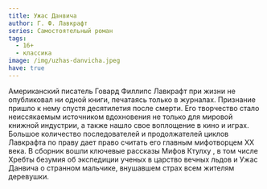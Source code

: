 ```yaml
---
title: Ужас Данвича
author: Г. Ф. Лавкрафт
series: Самостоятельный роман
tags:
  - 16+
  - классика
image: /img/uzhas-danvicha.jpeg
have: true
---
```

Американский писатель Говард Филлипс Лавкрафт при жизни не опубликовал ни одной книги, печатаясь только в журналах. Признание пришло к нему спустя десятилетия после смерти. Его творчество стало неиссякаемым источником вдохновения не только для мировой книжной индустрии, а также нашло свое воплощение в кино и играх. Большое количество последователей и продолжателей циклов Лавкрафта по праву дает право считать его главным мифотворцем XX века. В сборник вошли ключевые рассказы Мифов Ктулху , в том числе Хребты безумия об экспедиции ученых в царство вечных льдов и Ужас Данвича о странном мальчике, внушавшем страх всем жителям деревушки.